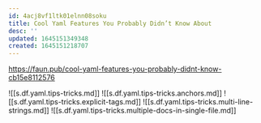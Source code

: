 ```yaml
---
id: 4acj8vf1ltk01elnn08soku
title: Cool Yaml Features You Probably Didn’t Know About
desc: ''
updated: 1645151349348
created: 1645151218707
---
```



<https://faun.pub/cool-yaml-features-you-probably-didnt-know-cb15e8112576>

![[s.df.yaml.tips-tricks.md]]
![[s.df.yaml.tips-tricks.anchors.md]]
![[s.df.yaml.tips-tricks.explicit-tags.md]]
![[s.df.yaml.tips-tricks.multi-line-strings.md]]
![[s.df.yaml.tips-tricks.multiple-docs-in-single-file.md]]
